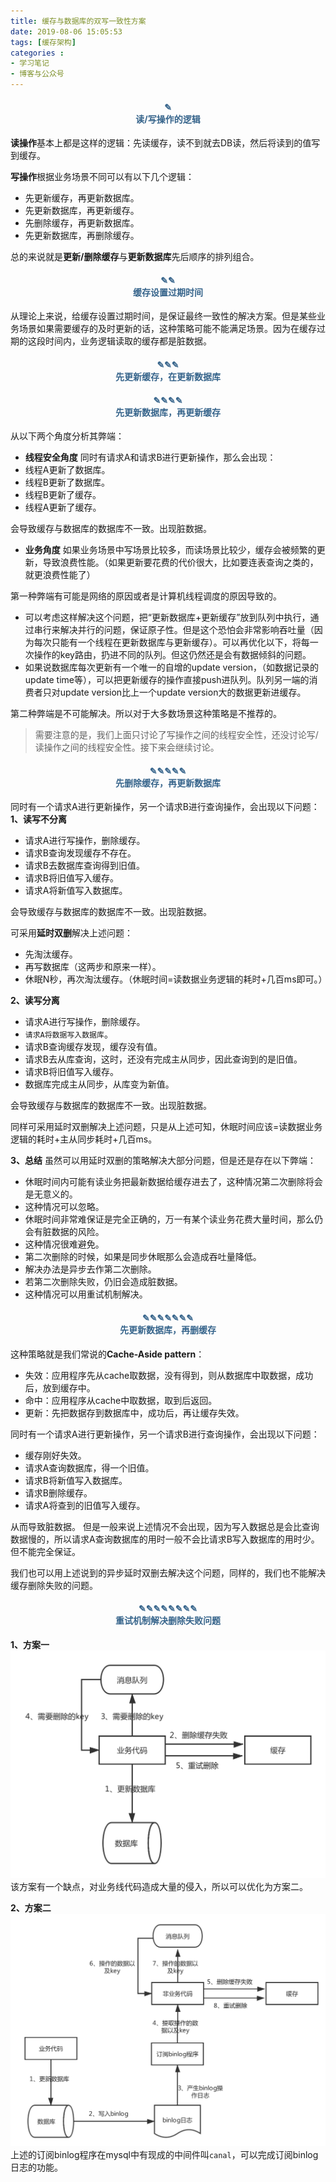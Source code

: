 ```yaml
---
title: 缓存与数据库的双写一致性方案
date: 2019-08-06 15:05:53
tags: [缓存架构]
categories :
- 学习笔记
- 博客与公众号
---
```


#### <center><font color = "#36648B">✎</font><br/><font color = "#36648B">读/写操作的逻辑</font></center>
**读操作**基本上都是这样的逻辑：先读缓存，读不到就去DB读，然后将读到的值写到缓存。

**写操作**根据业务场景不同可以有以下几个逻辑：
- 先更新缓存，再更新数据库。
- 先更新数据库，再更新缓存。
- 先删除缓存，再更新数据库。
- 先更新数据库，再删除缓存。

总的来说就是**更新/删除缓存**与**更新数据库**先后顺序的排列组合。


#### <center><font color = "#36648B">✎✎</font><br/><font color = "#36648B">缓存设置过期时间</font></center>
从理论上来说，给缓存设置过期时间，是保证最终一致性的解决方案。但是某些业务场景如果需要缓存的及时更新的话，这种策略可能不能满足场景。因为在缓存过期的这段时间内，业务逻辑读取的缓存都是脏数据。

#### <center><font color = "#36648B">✎✎✎</font><br/><font color = "#36648B">先更新缓存，在更新数据库</font></center>

#### <center><font color = "#36648B">✎✎✎✎</font><br/><font color = "#36648B">先更新数据库，再更新缓存</font></center>
从以下两个角度分析其弊端：
- **线程安全角度**
同时有请求A和请求B进行更新操作，那么会出现：
 - 线程A更新了数据库。
 - 线程B更新了数据库。
 - 线程B更新了缓存。
 - 线程A更新了缓存。
 
  会导致缓存与数据库的数据库不一致。出现脏数据。

- **业务角度**
如果业务场景中写场景比较多，而读场景比较少，缓存会被频繁的更新，导致浪费性能。（如果更新要花费的代价很大，比如要连表查询之类的，就更浪费性能了）

第一种弊端有可能是网络的原因或者是计算机线程调度的原因导致的。
 - 可以考虑这样解决这个问题，把“更新数据库+更新缓存”放到队列中执行，通过串行来解决并行的问题，保证原子性。但是这个恐怕会非常影响吞吐量（因为每次只能有一个线程在更新数据库与更新缓存）。可以再优化以下，将每一次操作的key路由，扔进不同的队列。但这仍然还是会有数据倾斜的问题。
 - 如果说数据库每次更新有一个唯一的自增的update version，（如数据记录的update time等），可以把更新缓存的操作直接push进队列。队列另一端的消费者只对update version比上一个update version大的数据更新进缓存。
 
第二种弊端是不可能解决。所以对于大多数场景这种策略是不推荐的。

> 需要注意的是，我们上面只讨论了写操作之间的线程安全性，还没讨论写/读操作之间的线程安全性。接下来会继续讨论。


#### <center><font color = "#36648B">✎✎✎✎✎</font><br/><font color = "#36648B">先删除缓存，再更新数据库</font></center>
同时有一个请求A进行更新操作，另一个请求B进行查询操作，会出现以下问题：
**1、读写不分离**
 - 请求A进行写操作，删除缓存。
 - 请求B查询发现缓存不存在。
 - 请求B去数据库查询得到旧值。
 - 请求B将旧值写入缓存。
 - 请求A将新值写入数据库。

会导致缓存与数据库的数据库不一致。出现脏数据。

可采用**延时双删**解决上述问题：
 - 先淘汰缓存。
 - 再写数据库（这两步和原来一样）。
 - 休眠N秒，再次淘汰缓存。（休眠时间=读数据业务逻辑的耗时+几百ms即可。）

**2、读写分离**
- 请求A进行写操作，删除缓存。
- `请求A将数据写入数据库`。
- 请求B查询缓存发现，缓存没有值。
- 请求B去从库查询，这时，还没有完成主从同步，因此查询到的是旧值。
- 请求B将旧值写入缓存。
- 数据库完成主从同步，从库变为新值。

会导致缓存与数据库的数据库不一致。出现脏数据。

同样可采用延时双删解决上述问题，只是从上述可知，休眠时间应该=读数据业务逻辑的耗时+主从同步耗时+几百ms。

**3、总结**
虽然可以用延时双删的策略解决大部分问题，但是还是存在以下弊端：
- 休眠时间内可能有读业务把最新数据给缓存进去了，这种情况第二次删除将会是无意义的。
 - 这种情况可以忽略。
- 休眠时间非常难保证是完全正确的，万一有某个读业务花费大量时间，那么仍会有脏数据的风险。
 - 这种情况很难避免。
- 第二次删除的时候，如果是同步休眠那么会造成吞吐量降低。
 - 解决办法是异步去作第二次删除。
- 若第二次删除失败，仍旧会造成脏数据。
 - 这种情况可以用重试机制解决。

#### <center><font color = "#36648B">✎✎✎✎✎✎✎</font><br/><font color = "#36648B">先更新数据库，再删缓存</font></center>
这种策略就是我们常说的**Cache-Aside pattern**：
- 失效：应用程序先从cache取数据，没有得到，则从数据库中取数据，成功后，放到缓存中。
- 命中：应用程序从cache中取数据，取到后返回。
- 更新：先把数据存到数据库中，成功后，再让缓存失效。

同时有一个请求A进行更新操作，另一个请求B进行查询操作，会出现以下问题：
- 缓存刚好失效。
- 请求A查询数据库，得一个旧值。
- 请求B将新值写入数据库。
- 请求B删除缓存。
- 请求A将查到的旧值写入缓存。

从而导致脏数据。
但是一般来说上述情况不会出现，因为写入数据总是会比查询数据慢的，所以请求A查询数据库的用时一般不会比请求B写入数据库的用时少。但不能完全保证。

我们也可以用上述说到的异步延时双删去解决这个问题，同样的，我们也不能解决缓存删除失败的问题。


#### <center><font color = "#36648B">✎✎✎✎✎✎✎✎</font><br/><font color = "#36648B">重试机制解决删除失败问题</font></center>

**1、方案一**
![](缓存与数据库的双写一致性方案\重试删除1.png)
该方案有一个缺点，对业务线代码造成大量的侵入，所以可以优化为方案二。

**2、方案二**
![](缓存与数据库的双写一致性方案\重试删除2.png)
上述的订阅binlog程序在mysql中有现成的中间件叫`canal`，可以完成订阅binlog日志的功能。